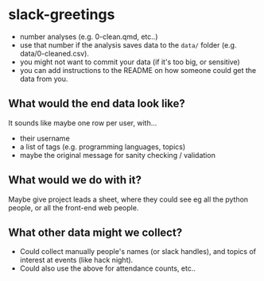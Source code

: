 # slack-greetings

* number analyses (e.g. 0-clean.qmd, etc..)
* use that number if the analysis saves data to the `data/` folder (e.g. data/0-cleaned.csv).
* you might not want to commit your data (if it's too big, or sensitive)
* you can add instructions to the README on how someone could get the data from you.

## What would the end data look like?

It sounds like maybe one row per user, with...

* their username
* a list of tags (e.g. programming languages, topics)
* maybe the original message for sanity checking / validation

## What would we do with it?

Maybe give project leads a sheet, where they could see eg all the python people, or all the front-end web people.

## What other data might we collect?

* Could collect manually people's names (or slack handles), and topics of interest at events (like hack night).
* Could also use the above for attendance counts, etc.. 
